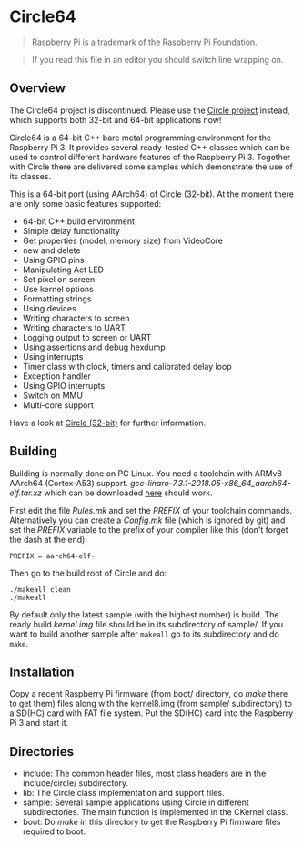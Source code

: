 Circle64
========

> Raspberry Pi is a trademark of the Raspberry Pi Foundation.

> If you read this file in an editor you should switch line wrapping on.

Overview
--------

The Circle64 project is discontinued. Please use the [Circle project](https://github.com/rsta2/circle) instead, which supports both 32-bit and 64-bit applications now!

Circle64 is a 64-bit C++ bare metal programming environment for the Raspberry Pi 3. It provides several ready-tested C++ classes which can be used to control different hardware features of the Raspberry Pi 3. Together with Circle there are delivered some samples which demonstrate the use of its classes.

This is a 64-bit port (using AArch64) of Circle (32-bit). At the moment there are only some basic features supported:

* 64-bit C++ build environment
* Simple delay functionality
* Get properties (model, memory size) from VideoCore
* new and delete
* Using GPIO pins
* Manipulating Act LED
* Set pixel on screen
* Use kernel options
* Formatting strings
* Using devices
* Writing characters to screen
* Writing characters to UART
* Logging output to screen or UART
* Using assertions and debug hexdump
* Using interrupts
* Timer class with clock, timers and calibrated delay loop
* Exception handler
* Using GPIO interrupts
* Switch on MMU
* Multi-core support

Have a look at [Circle (32-bit)](https://github.com/rsta2/circle) for further information.

Building
--------

Building is normally done on PC Linux. You need a toolchain with ARMv8 AArch64 (Cortex-A53) support. *gcc-linaro-7.3.1-2018.05-x86_64_aarch64-elf.tar.xz* which can be downloaded [here](https://releases.linaro.org/components/toolchain/binaries/latest-7/aarch64-elf/) should work.

First edit the file *Rules.mk* and set the *PREFIX* of your toolchain commands. Alternatively you can create a *Config.mk* file (which is ignored by git) and set the *PREFIX* variable to the prefix of your compiler like this (don't forget the dash at the end):

`PREFIX = aarch64-elf-`

Then go to the build root of Circle and do:

`./makeall clean`  
`./makeall`

By default only the latest sample (with the highest number) is build. The ready build *kernel.img* file should be in its subdirectory of sample/. If you want to build another sample after `makeall` go to its subdirectory and do `make`.

Installation
------------

Copy a recent Raspberry Pi firmware (from boot/ directory, do *make* there to get them) files along with the kernel8.img (from sample/ subdirectory) to a SD(HC) card with FAT file system. Put the SD(HC) card into the Raspberry Pi 3 and start it.

Directories
-----------

* include: The common header files, most class headers are in the include/circle/ subdirectory.
* lib: The Circle class implementation and support files.
* sample: Several sample applications using Circle in different subdirectories. The main function is implemented in the CKernel class.
* boot: Do *make* in this directory to get the Raspberry Pi firmware files required to boot.

